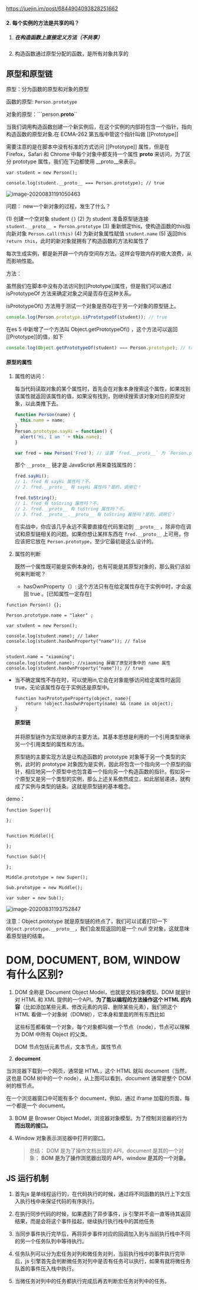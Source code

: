 https://juejin.im/post/6844904093828251662





#### 2. 每个实例的方法是共享的吗？

1. ##### 在构造函数上直接定义方法（不共享）

2. 构造函数通过原型分配的函数，是所有对象共享的



## 原型和原型链

原型：分为函数的原型和对象的原型

函数的原型: ```Person.prototype```

对象的原型：```person.__proto__``



当我们调用构造函数创建一个新实例后，在这个实例的内部将包含一个指针，指向构造函数的原型对象.在 ECMA-262 第五版中管这个指针叫做 [[Prototype]] 

需要注意的是在脚本中没有标准的方式访问 [[Prototype]] 属性，但是在 Firefox，Safari 和 Chrome 中每个对象中都支持一个属性 __proto__ 来访问，为了区分 prototype 属性，我们在下边都使用 __proto__来表示。

```
var student = new Person();

console.log(student.__proto__ === Person.prototype); // true
```

![image-20200831191050463](../images/image-20200831191050463.png)

问题： new一个新对象的过程，发生了什么？

(1) 创建一个空对象 student  `{}`
 (2) 为 student 准备原型链连接 `student.__proto__ = Person.prototype`
 (3) 重新绑定this，使构造函数的this指向新对象 `Person.call(this)`
 (4) 为新对象属性赋值 `student.name`
 (5) 返回this `return this`，此时的新对象就拥有了构造函数的方法和属性了

每次生成实例，都是新开辟一个内存空间存方法。这样会导致内存的极大浪费，从而影响性能。



方法：

虽然我们在脚本中没有办法访问到[[Prototype]]属性，但是我们可以通过 isPrototypeOf 方法来确定对象之间是否存在这种关系。

isPrototypeOf() 方法用于测试一个对象是否存在于另一个对象的原型链上。

```js
console.log(Person.prototype.isPrototypeOf(student)); // true
```

在es 5 中新增了一个方法叫 Object.getPrototypeOf() ，这个方法可以返回[[Prototype]]的值，如下

```js
console.log(Object.getPrototypeOf(student) === Person.prototype); // true
```



#### 原型的属性

1. 属性的访问：

   每当代码读取对象的某个属性时，首先会在对象本身搜索这个属性，如果找到该属性就返回该属性的值，如果没有找到，则继续搜索该对象对应的原型对象，以此类推下去。

   ```js
   function Person(name) {
     this.name = name;
   }
   Person.prototype.sayHi = function() {
     alert('Hi, I am ' + this.name);
   }
   
   var fred = new Person('Fred'); // 设置 `fred.__proto__` 为 `Person.prototype`
   ```

   那个 `__proto__` 链才是 JavaScript 用来查找属性的：

   ```js
   fred.sayHi();
   // 1. fred 有 sayHi 属性吗？不。
   // 2. fred.__proto__ 有 sayHi 属性吗？是的，调用它！
   
   fred.toString();
   // 1. fred 有 toString 属性吗？不。
   // 2. fred.__proto__ 有 toString 属性吗？不。
   // 3. fred.__proto__.__proto__ 有 toString 属性吗？是的，调用它！
   ```

   在实战中，你应该几乎永远不需要直接在代码里动到 `__proto__` ，除非你在调试和原型链相关的问题。如果你想让某样东西在 `fred.__proto__` 上可用，你应该把它放在 `Person.prototype`，至少它最初是这么设计的。

   

2. 属性的判断

   既然一个属性既可能是实例本身的，也有可能是其原型对象的，那么我们该如何来判断呢？

   + hasOwnProperty（）: 这个方法只有在给定属性存在于实例中时，才会返回 true 。[已知属性一定存在]

```
function Person() {};

Person.prototype.name = "laker" ;

var student = new Person();

console.log(student.name); // laker
console.log(student.hasOwnProperty("name")); // false


student.name = "xiaoming";
console.log(student.name); //xiaoming 屏蔽了原型对象中的 name 属性
console.log(student.hasOwnProperty("name")); // true
```

+ 当不确定属性不存在时，可以使用in,它会在对象能够访问给定属性时返回 true，无论该属性存在于实例还是原型中。

  ```
  function hasPrototypeProperty(object, name){
      return !object.hasOwnProperty(name) && (name in object);
  }
  ```

  

  #### 原型链

  并将原型链作为实现继承的主要方法。其基本思想是利用的一个引用类型继承另一个引用类型的属性和方法。

  

  原型链的主要实现方法是让构造函数的 prototype 对象等于另一个类型的实例，此时的 prototype 对象因为是实例，因此将包含一个指向另一个原型的指针，相应地另一个原型中也包含着一个指向另一个构造函数的指针。假如另一个原型又是另一个类型的实例，那么上述关系依然成立，如此层层递进，就构成了实例与类型的链条。这就是原型链的基本概念。

demo：

```
function Super(){

};


function Middle(){

};

function Sub(){

};

Middle.prototype = new Super();

Sub.prototype = new Middle();

var suber = new Sub();
```

![image-20200831193752847](../images/image-20200831193752847.png)

注意：Object.prototype 就是原型链的终点了，我们可以试着打印一下 `Object.prototype.__proto__`，我们会发现返回的是一个 null 空对象，这就意味着原型链的结束。





#  DOM, DOCUMENT, BOM, WINDOW 有什么区别?

1. DOM 全称是 Document Object Model，也就是文档对象模型。DOM 就是针对 HTML 和 XML 提供的一个API。**为了能以编程的方法操作这个 HTML 的内容**（比如添加某些元素、修改元素的内容、删除某些元素），我们把这个 HTML 看做一个对象树（DOM树），它本身和里面的所有东西比如 <div></div> 这些标签都看做一个对象，每个对象都叫做一个节点（node），节点可以理解为 DOM 中所有 Object 的父类。

   DOM 节点包括元素节点，文本节点，属性节点

2. **document**

当浏览器下载到一个网页，通常是 HTML，这个 HTML 就叫 document（当然，这也是 DOM 树中的一个 node），从上图可以看到，document 通常是整个 DOM 树的根节点。

在一个浏览器窗口中可能有多个 document，例如，通过 iframe 加载的页面，每一个都是一个 document。

3. BOM 是 Browser Object Model，浏览器对象模型。为了控制浏览器的行为**而出现的接口。**

4. Window 对象表示浏览器中打开的窗口。

   > 总结： DOM 是为了操作文档出现的 API，document 是其的一个对象；
   > **BOM 是为了操作浏览器出现的 API，window 是其的一个对象。**


##  JS 运行机制

1. 首先js 是单线程运行的，在代码执行的时候，通过将不同函数的执行上下文压入执行栈中来保证代码的有序执行。

2. 在执行同步代码的时候，如果遇到了异步事件，js 引擎并不会一直等待其返回结果，而是会将这个事件挂起，继续执行执行栈中的其他任务

3. 当同步事件执行完毕后，再将异步事件对应的回调加入到与当前执行栈中不同的另一个任务队列中等待执行。

4. 任务队列可以分为宏任务对列和微任务对列，当前执行栈中的事件执行完毕后，js 引擎首先会判断微任务对列中是否有任务可以执行，如果有就将微任务队首的事件压入栈中执行。

5. 当微任务对列中的任务都执行完成后再去判断宏任务对列中的任务。


